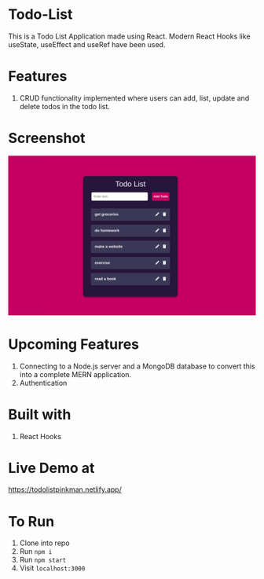 # Todo-List
This is a Todo List Application made using React. Modern React Hooks like useState, useEffect and useRef have been used.

# Features 
1. CRUD functionality implemented where users can add, list, update and delete todos in the todo list.

# Screenshot 
<img src="client/screenshot/todo.png">

# Upcoming Features 
1. Connecting to a Node.js server and a MongoDB database to convert this into a complete MERN application.
2. Authentication 

# Built with 
1. React Hooks 

# Live Demo at 
https://todolistpinkman.netlify.app/

# To Run 
1. Clone into repo
2. Run ``` npm i ```
3. Run ``` npm start ```
4. Visit ``` localhost:3000 ```

